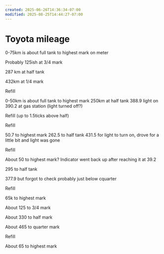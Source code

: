 ```yaml
---
created: 2025-06-26T14:36:34-07:00
modified: 2025-08-25T14:44:27-07:00
---
```


# Toyota mileage

0-75km is about full tank to highest mark on meter

Probably 125ish at 3/4 mark

287 km at half tank

432km at 1/4 mark

Refill

0-50km is about full tank to highest mark
250km at half tank
388.9 light on
390.2 at gas station (light turned off?)

Refill (up to 1.5ticks above half)

Refill

50.7 to highest mark
262.5 to half tank
431.5 for light to turn on, drove for a little bit and light was gone

Refill

About 50 to highest mark? Indicator went back up after reaching it at 39.2

295 to half tank

377.9 but forgot to check probably just below cquarter

Refill

65k to highest mark

About 125 to 3/4 mark

About 330 to half mark

About 465 to quarter mark

Refill

About 65 to highest mark
